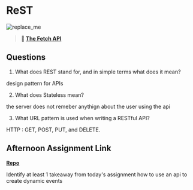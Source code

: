 # ReST

![replace_me](https://codeworks.blob.core.windows.net/public/assets/img/illustrations/placeholder.svg)

> **📖 [The Fetch API](https://codeworksacademy.com/fs-student-guide/resources/wk4/04-Fetch)**

## Questions

1. What does REST stand for, and in simple terms what does it mean?

design pattern for APIs

2. What does Stateless mean?

the server does not remeber anythign about the user using the api

3. What URL pattern is used when writing a RESTful API?

HTTP  : GET, POST, PUT, and DELETE.

## Afternoon Assignment Link

**[Repo](https://github.com/DaneBarber/Gifted)**

Identify at least 1 takeaway from today's assignment
how to use an api to create dynamic events
